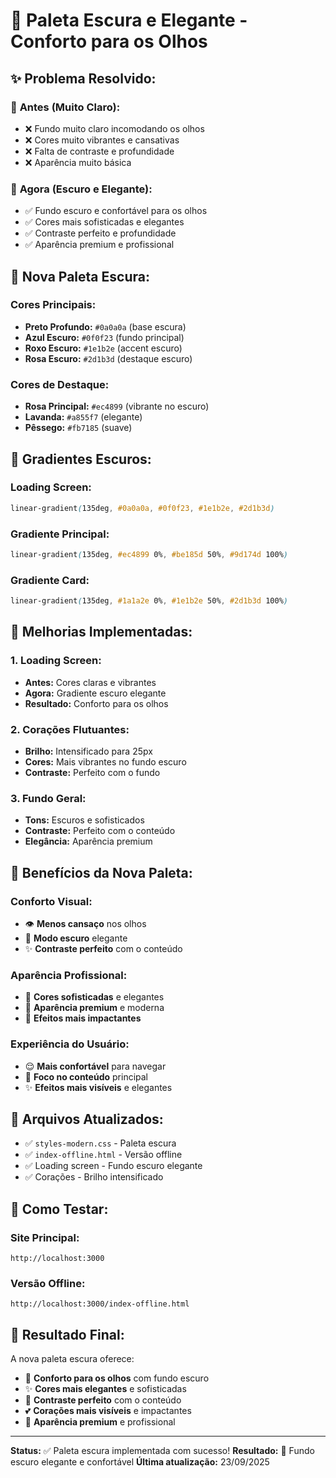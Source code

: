 # 🌙 Paleta Escura e Elegante - Conforto para os Olhos

## ✨ **Problema Resolvido:**

### 🎯 **Antes (Muito Claro):**
- ❌ Fundo muito claro incomodando os olhos
- ❌ Cores muito vibrantes e cansativas
- ❌ Falta de contraste e profundidade
- ❌ Aparência muito básica

### 🌙 **Agora (Escuro e Elegante):**
- ✅ Fundo escuro e confortável para os olhos
- ✅ Cores mais sofisticadas e elegantes
- ✅ Contraste perfeito e profundidade
- ✅ Aparência premium e profissional

## 🎨 **Nova Paleta Escura:**

### **Cores Principais:**
- **Preto Profundo:** `#0a0a0a` (base escura)
- **Azul Escuro:** `#0f0f23` (fundo principal)
- **Roxo Escuro:** `#1e1b2e` (accent escuro)
- **Rosa Escuro:** `#2d1b3d` (destaque escuro)

### **Cores de Destaque:**
- **Rosa Principal:** `#ec4899` (vibrante no escuro)
- **Lavanda:** `#a855f7` (elegante)
- **Pêssego:** `#fb7185` (suave)

## 🌈 **Gradientes Escuros:**

### **Loading Screen:**
```css
linear-gradient(135deg, #0a0a0a, #0f0f23, #1e1b2e, #2d1b3d)
```

### **Gradiente Principal:**
```css
linear-gradient(135deg, #ec4899 0%, #be185d 50%, #9d174d 100%)
```

### **Gradiente Card:**
```css
linear-gradient(135deg, #1a1a2e 0%, #1e1b2e 50%, #2d1b3d 100%)
```

## 💫 **Melhorias Implementadas:**

### **1. Loading Screen:**
- **Antes:** Cores claras e vibrantes
- **Agora:** Gradiente escuro elegante
- **Resultado:** Conforto para os olhos

### **2. Corações Flutuantes:**
- **Brilho:** Intensificado para 25px
- **Cores:** Mais vibrantes no fundo escuro
- **Contraste:** Perfeito com o fundo

### **3. Fundo Geral:**
- **Tons:** Escuros e sofisticados
- **Contraste:** Perfeito com o conteúdo
- **Elegância:** Aparência premium

## 🎯 **Benefícios da Nova Paleta:**

### **Conforto Visual:**
- 👁️ **Menos cansaço** nos olhos
- 🌙 **Modo escuro** elegante
- ✨ **Contraste perfeito** com o conteúdo

### **Aparência Profissional:**
- 🎨 **Cores sofisticadas** e elegantes
- 🚀 **Aparência premium** e moderna
- 💫 **Efeitos mais impactantes**

### **Experiência do Usuário:**
- 😌 **Mais confortável** para navegar
- 🎯 **Foco no conteúdo** principal
- ✨ **Efeitos mais visíveis** e elegantes

## 🚀 **Arquivos Atualizados:**
- ✅ `styles-modern.css` - Paleta escura
- ✅ `index-offline.html` - Versão offline
- ✅ Loading screen - Fundo escuro elegante
- ✅ Corações - Brilho intensificado

## 🎯 **Como Testar:**

### **Site Principal:**
```
http://localhost:3000
```

### **Versão Offline:**
```
http://localhost:3000/index-offline.html
```

## 💫 **Resultado Final:**
A nova paleta escura oferece:
- 🌙 **Conforto para os olhos** com fundo escuro
- ✨ **Cores mais elegantes** e sofisticadas
- 🎨 **Contraste perfeito** com o conteúdo
- 💕 **Corações mais visíveis** e impactantes
- 🚀 **Aparência premium** e profissional

---
**Status:** ✅ Paleta escura implementada com sucesso!
**Resultado:** 🌙 Fundo escuro elegante e confortável
**Última atualização:** 23/09/2025
